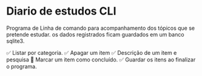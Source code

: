 # Diario de estudos CLI

Programa de Linha de comando para acompanhamento dos tópicos que se pretende estudar. os dados registrados ficam guardados em um banco sqlite3.

:white_check_mark: Listar por categoria.
:white_check_mark: Apagar um item
:white_check_mark: Descrição de um item e pesquisa
:black_square_button: Marcar um item como concluído.
:white_check_mark: Guardar os itens ao finalizar o programa.

